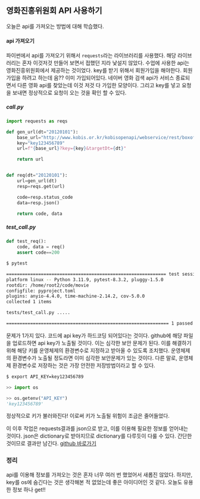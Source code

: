 ## 영화진흥위원회 API 사용하기

오늘은 api를 가져오는 방법에 대해 학습했다.


#### api 가져오기

파이썬에서 api를 가져오기 위해서 `requests`라는 라이브러리를 사용했다. 해당 라이브러리는 혼자 이것저것 만들어 보면서 접했던 지라 낯설지 않았다. 수업에 사용한 api는 영화진흥위원회에서 제공하는 것이었다. key를 받기 위해서 회원가입을 해야한다. 회원가입을 하려고 하는데 음?? 이미 가입되어있다. 네이버 영화 검색 api가 서비스 종료되면서 다른 영화 api를 찾았는데 이것 저것 다 가입한 모양이다. 
그리고 key를 넣고 요청을 보내면 정상적으로 요청이 오는 것을 확인 할 수 있다.

##### call.py
```python 
import requests as reqs

def gen_url(dt="20120101"):
    base_url="http://www.kobis.or.kr/kobisopenapi/webservice/rest/boxoffice/searchDailyBoxOfficeList.json"
    key="key123456789"
    url=f"{base_url}?key={key}&targetDt={dt}"

    return url


def req(dt="20120101"):
    url=gen_url(dt)
    resp=reqs.get(url)

    code=resp.status_code
    data=resp.json()

    return code, data
```

##### test_call.py
```python
def test_req():
    code, data = req()
    assert code==200     
```
```bash
$ pytest

============================================================ test session starts ============================================================
platform linux -- Python 3.11.9, pytest-8.3.2, pluggy-1.5.0
rootdir: /home/root2/code/movie
configfile: pyproject.toml
plugins: anyio-4.4.0, time-machine-2.14.2, cov-5.0.0
collected 1 items

tests/test_call.py .....                                                                                                              [100%]

============================================================= 1 passed in 1.72s =============================================================
```

문제가 1가지 있다. 코드에 api key가 하드코딩 되어있다는 것이다. github에 해당 파일을 업로드하면 api key가 노출될 것이다. 이는 심각한 보안 문제가 된다. 이를 해결하기 위해 해당 키를 운영체제의 환경변수로 지정하고 받아올 수 있도록 조치했다. 운영체제의 환경변수가 노출될 정도라면 이미 심각한 보안문제가 있는 것이다. 다른 말로, 운영체제 환경변수로 저장하는 것은 가장 안전한 저장방법이라고 할 수 있다. 

```bash
$ export API_KEY=key123456789
```
```python
>> import os

>> os.getenv("API_KEY")
'key123456789'
```
정상적으로 키가 불러와진다! 이로써 키가 노출될 위험이 조금은 줄어들었다. 

이 이후 작업은 requests결과를 json으로 받고, 이를 이용해 필요한 정보를 얻어내는 것이다. json은 dictionary로 받아지므로 dictionary를 다루듯이 다룰 수 있다. 간단한 것이므로 결과만 남긴다. [github 바로가기](https://github.com/Mingk42/Mingk42-movie/pull/3)

### 정리

api를 이용해 정보를 가져오는 것은 혼자 너무 여러 번 했었어서 새롭진 않았다. 하지만, key를 os에 숨긴다는 것은 생각해본 적 없었는데 좋은 아이디어인 것 같다. 오늘도 유용한 정보 하나 get!!
